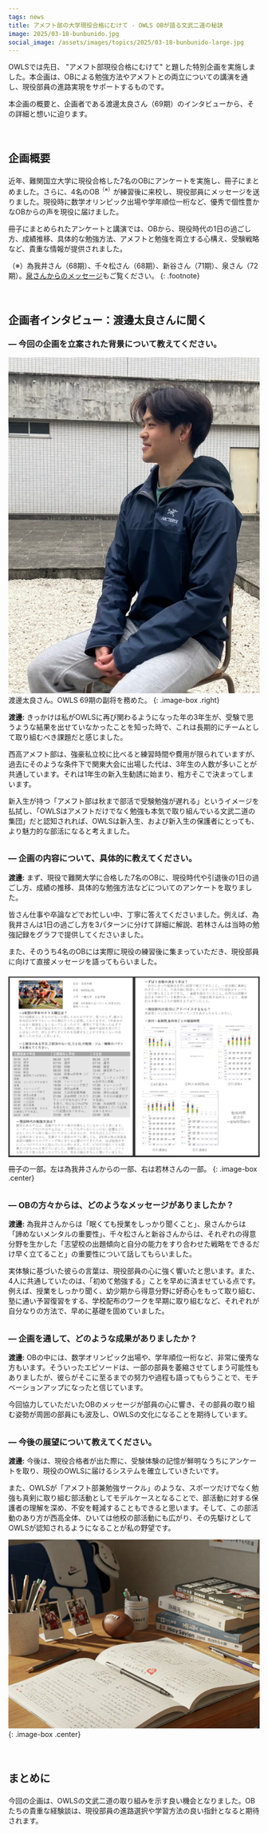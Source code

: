 ```yaml
---
tags: news
title: アメフト部の大学現役合格にむけて - OWLS OBが語る文武二道の秘訣
image: 2025/03-18-bunbunido.jpg
social_image: /assets/images/topics/2025/03-18-bunbunido-large.jpg
---
```


<style>
h2 {
    margin-top: 3em;
    margin-bottom: 1em;
}
h3 {
    margin-top: 2em;
}
h2+h3 {
    margin-top: 1em;
}
sup {
    font-size: 75%;
}
</style>

OWLSでは先日、 "アメフト部現役合格にむけて" と題した特別企画を実施しました。本企画は、OBによる勉強方法やアメフトとの両立についての講演を通し、現役部員の進路実現をサポートするものです。

本企画の概要と、企画者である渡邊太良さん（69期）のインタビューから、その詳細と想いに迫ります。

## 企画概要

近年、難関国立大学に現役合格した7名のOBにアンケートを実施し、冊子にまとめました。さらに、4名のOB<sup>（※）</sup>が練習後に来校し、現役部員にメッセージを送りました。現役時に数学オリンピック出場や学年順位一桁など、優秀で個性豊かなOBからの声を現役に届けました。

冊子にまとめられたアンケートと講演では、OBから、現役時代の1日の過ごし方、成績推移、具体的な勉強方法、アメフトと勉強を両立する心構え、受験戦略など、貴重な情報が提供されました。

（※）為我井さん（68期）、千々松さん（68期）、新谷さん（71期）、泉さん（72期）。[泉さんからのメッセージ](/message/individual/03-72-izumi.html)もご覧ください。
{: .footnote}

## 企画者インタビュー：渡邊太良さんに聞く

### ― 今回の企画を立案された背景について教えてください。

![](/assets/images/topics/2025/03-18-tara.jpg)
渡邊太良さん。OWLS 69期の副将を務めた。
{: .image-box .right}

**渡邊:** きっかけは私がOWLSに再び関わるようになった年の3年生が、受験で思うような結果を出せていなかったことを知った時で、これは長期的にチームとして取り組むべき課題だと感じました。

西高アメフト部は、強豪私立校に比べると練習時間や費用が限られていますが、過去にそのような条件下で関東大会に出場した代は、3年生の人数が多いことが共通しています。それは1年生の新入生勧誘に始まり、粗方そこで決まってしまいます。

新入生が持つ「アメフト部は秋まで部活で受験勉強が遅れる」というイメージを払拭し、「OWLSはアメフトだけでなく勉強も本気で取り組んでいる文武二道の集団」だと認知されれば、OWLSは新入生、および新入生の保護者にとっても、より魅力的な部活になると考えました。

### ― 企画の内容について、具体的に教えてください。

**渡邊:** まず、現役で難関大学に合格した7名のOBに、現役時代や引退後の1日の過ごし方、成績の推移、具体的な勉強方法などについてのアンケートを取りました。

皆さん仕事や卒論などでお忙しい中、丁寧に答えてくださいました。例えば、為我井さんは1日の過ごし方を3パターンに分けて詳細に解説、若林さんは当時の勉強記録をグラフで提供してくださいました。

また、そのうち4名のOBには実際に現役の練習後に集まっていただき、現役部員に向けて直接メッセージを語ってもらいました。

![](/assets/images/topics/2025/03-18-bunbunido-leaflet.png)
冊子の一部。左は為我井さんからの一部、右は若林さんの一部。
{: .image-box .center}

### ― OBの方々からは、どのようなメッセージがありましたか？

**渡邊:** 為我井さんからは「眠くても授業をしっかり聞くこと」、泉さんからは「諦めないメンタルの重要性」、千々松さんと新谷さんからは、それぞれの得意分野を生かした「志望校の出題傾向と自分の能力をすり合わせた戦略をできるだけ早く立てること」の重要性について話してもらいました。

実体験に基づいた彼らの言葉は、現役部員の心に強く響いたと思います。また、4人に共通していたのは、「初めて勉強する」ことを早めに済ませている点です。例えば、授業をしっかり聞く、幼少期から得意分野に好奇心をもって取り組む、塾に通い予習復習をする、学校配布のワークを早期に取り組むなど、それぞれが自分なりの方法で、早めに基礎を固めていました。

### ― 企画を通して、どのような成果がありましたか？

**渡邊:** OBの中には、数学オリンピック出場や、学年順位一桁など、非常に優秀な方もいます。そういったエピソードは、一部の部員を萎縮させてしまう可能性もありましたが、彼らがそこに至るまでの努力や過程も語ってもらうことで、モチベーションアップになったと信じています。

今回協力していただいたOBのメッセージが部員の心に響き、その部員の取り組む姿勢が周囲の部員にも波及し、OWLSの文化になることを期待しています。

### ― 今後の展望について教えてください。

**渡邊:** 今後は、現役合格者が出た際に、受験体験の記憶が鮮明なうちにアンケートを取り、現役のOWLSに届けるシステムを確立していきたいです。

また、OWLSが「アメフト部兼勉強サークル」のような、スポーツだけでなく勉強も真剣に取り組む部活動としてモデルケースとなることで、部活動に対する保護者の理解を深め、不安を軽減することもできると思います。そして、この部活動のあり方が西高全体、ひいては他校の部活動にも広がり、その先駆けとしてOWLSが認知されるようになることが私の野望です。

![](/assets/images/topics/2025/03-18-bunbunido-large.jpg)
{: .image-box .center}

## まとめに

今回の企画は、OWLSの文武二道の取り組みを示す良い機会となりました。OBたちの貴重な経験談は、現役部員の進路選択や学習方法の良い指針となると期待されます。
